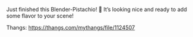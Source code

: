 Just finished this Blender-Pistachio! 🥜 It’s looking nice and ready to add some flavor to your scene!

Thangs: https://thangs.com/mythangs/file/1124507

